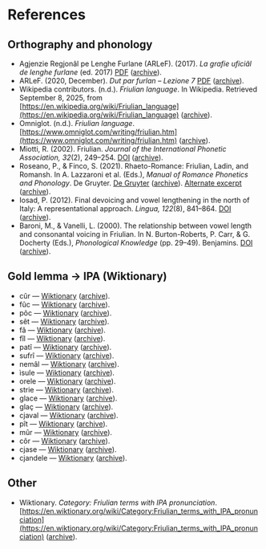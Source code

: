 # References

## Orthography and phonology

- Agjenzie Regjonâl pe Lenghe Furlane (ARLeF). (2017). *La grafie uficiâl de lenghe furlane* (ed. 2017) [PDF](https://arlef.it/app/uploads/documenti/Grafie_cuadrileng%C3%A2l_ed2017.pdf) ([archive](https://web.archive.org/web/*/https://arlef.it/app/uploads/documenti/Grafie_cuadrileng%C3%A2l_ed2017.pdf)).
- ARLeF. (2020, December). *Dut par furlan – Lezione 7* [PDF](https://arlef.it/app/uploads/2020/12/dutparfurlan_lez-7-ita-def.pdf) ([archive](https://web.archive.org/web/*/https://arlef.it/app/uploads/2020/12/dutparfurlan_lez-7-ita-def.pdf)).
- Wikipedia contributors. (n.d.). *Friulian language*. In Wikipedia. Retrieved September 8, 2025, from [https://en.wikipedia.org/wiki/Friulian_language](https://en.wikipedia.org/wiki/Friulian_language) ([archive](https://web.archive.org/web/*/https://en.wikipedia.org/wiki/Friulian_language)).
- Omniglot. (n.d.). *Friulian language*. [https://www.omniglot.com/writing/friulian.htm](https://www.omniglot.com/writing/friulian.htm) ([archive](https://web.archive.org/web/*/https://www.omniglot.com/writing/friulian.htm)).
- Miotti, R. (2002). Friulian. *Journal of the International Phonetic Association, 32*(2), 249–254. [DOI](https://doi.org/10.1017/s0025100302001056) ([archive](https://web.archive.org/web/*/https://doi.org/10.1017/s0025100302001056)).
- Roseano, P., & Finco, S. (2021). Rhaeto-Romance: Friulian, Ladin, and Romansh. In A. Lazzaroni et al. (Eds.), *Manual of Romance Phonetics and Phonology*. De Gruyter. [De Gruyter](https://www.degruyterbrill.com/document/doi/10.1515/9783110550283-021/html) ([archive](https://web.archive.org/web/*/https://www.degruyterbrill.com/document/doi/10.1515/9783110550283-021/html)). [Alternate excerpt](https://www.researchgate.net/publication/354400742_Rhaeto-Romance_Friulian_Ladin_and_Romansh) ([archive](https://web.archive.org/web/*/https://www.researchgate.net/publication/354400742_Rhaeto-Romance_Friulian_Ladin_and_Romansh)).
- Iosad, P. (2012). Final devoicing and vowel lengthening in the north of Italy: A representational approach. *Lingua, 122*(8), 841–864. [DOI](https://doi.org/10.1016/j.lingua.2012.02.005) ([archive](https://web.archive.org/web/*/https://doi.org/10.1016/j.lingua.2012.02.005)).
- Baroni, M., & Vanelli, L. (2000). The relationship between vowel length and consonantal voicing in Friulian. In N. Burton-Roberts, P. Carr, & G. Docherty (Eds.), *Phonological Knowledge* (pp. 29–49). Benjamins. [DOI](https://doi.org/10.1075/cilt.212.04bar) ([archive](https://web.archive.org/web/*/https://doi.org/10.1075/cilt.212.04bar)).

## Gold lemma → IPA (Wiktionary)

- cûr — [Wiktionary](https://en.wiktionary.org/wiki/c%C3%BBr) ([archive](https://web.archive.org/web/*/https://en.wiktionary.org/wiki/c%C3%BBr)).
- fûc — [Wiktionary](https://en.wiktionary.org/wiki/f%C3%BBc) ([archive](https://web.archive.org/web/*/https://en.wiktionary.org/wiki/f%C3%BBc)).
- pôc — [Wiktionary](https://en.wiktionary.org/wiki/p%C3%B4c) ([archive](https://web.archive.org/web/*/https://en.wiktionary.org/wiki/p%C3%B4c)).
- sêt — [Wiktionary](https://en.wiktionary.org/wiki/s%C3%AAt) ([archive](https://web.archive.org/web/*/https://en.wiktionary.org/wiki/s%C3%AAt)).
- fâ — [Wiktionary](https://en.wiktionary.org/wiki/f%C3%A2) ([archive](https://web.archive.org/web/*/https://en.wiktionary.org/wiki/f%C3%A2)).
- fîl — [Wiktionary](https://en.wiktionary.org/wiki/f%C3%AEl) ([archive](https://web.archive.org/web/*/https://en.wiktionary.org/wiki/f%C3%AEl)).
- patî — [Wiktionary](https://en.wiktionary.org/wiki/pat%C3%AE) ([archive](https://web.archive.org/web/*/https://en.wiktionary.org/wiki/pat%C3%AE)).
- sufrî — [Wiktionary](https://en.wiktionary.org/wiki/sufr%C3%AE) ([archive](https://web.archive.org/web/*/https://en.wiktionary.org/wiki/sufr%C3%AE)).
- nemâl — [Wiktionary](https://en.wiktionary.org/wiki/nem%C3%A2l) ([archive](https://web.archive.org/web/*/https://en.wiktionary.org/wiki/nem%C3%A2l)).
- ìsule — [Wiktionary](https://en.wiktionary.org/wiki/%C3%ACsule) ([archive](https://web.archive.org/web/*/https://en.wiktionary.org/wiki/%C3%ACsule)).
- orele — [Wiktionary](https://en.wiktionary.org/wiki/orele) ([archive](https://web.archive.org/web/*/https://en.wiktionary.org/wiki/orele)).
- strie — [Wiktionary](https://en.wiktionary.org/wiki/strie) ([archive](https://web.archive.org/web/*/https://en.wiktionary.org/wiki/strie)).
- glace — [Wiktionary](https://en.wiktionary.org/wiki/glace) ([archive](https://web.archive.org/web/*/https://en.wiktionary.org/wiki/glace)).
- glaç — [Wiktionary](https://en.wiktionary.org/wiki/gla%C3%A7) ([archive](https://web.archive.org/web/*/https://en.wiktionary.org/wiki/gla%C3%A7)).
- cjaval — [Wiktionary](https://en.wiktionary.org/wiki/cjaval) ([archive](https://web.archive.org/web/*/https://en.wiktionary.org/wiki/cjaval)).
- pît — [Wiktionary](https://en.wiktionary.org/wiki/p%C3%AEt) ([archive](https://web.archive.org/web/*/https://en.wiktionary.org/wiki/p%C3%AEt)).
- mûr — [Wiktionary](https://en.wiktionary.org/wiki/m%C3%BBr) ([archive](https://web.archive.org/web/*/https://en.wiktionary.org/wiki/m%C3%BBr)).
- côr — [Wiktionary](https://en.wiktionary.org/wiki/c%C3%B4r) ([archive](https://web.archive.org/web/*/https://en.wiktionary.org/wiki/c%C3%B4r)).
- cjase — [Wiktionary](https://en.wiktionary.org/wiki/cjase) ([archive](https://web.archive.org/web/*/https://en.wiktionary.org/wiki/cjase)).
- cjandele — [Wiktionary](https://en.wiktionary.org/wiki/cjandele) ([archive](https://web.archive.org/web/*/https://en.wiktionary.org/wiki/cjandele)).

## Other

- Wiktionary. *Category: Friulian terms with IPA pronunciation*. [https://en.wiktionary.org/wiki/Category:Friulian_terms_with_IPA_pronunciation](https://en.wiktionary.org/wiki/Category:Friulian_terms_with_IPA_pronunciation) ([archive](https://web.archive.org/web/*/https://en.wiktionary.org/wiki/Category:Friulian_terms_with_IPA_pronunciation)).

